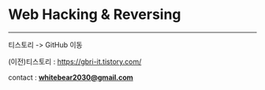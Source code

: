 # Web Hacking & Reversing

<hr>

티스토리 -> GitHub 이동

(이전)티스토리 : https://gbri-it.tistory.com/

contact : <strong>whitebear2030@gmail.com</strong>
